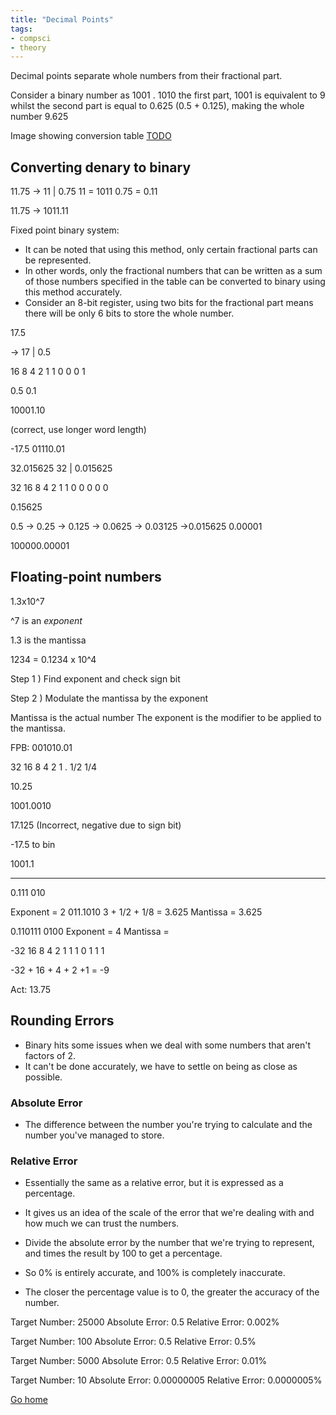 ```yaml
---
title: "Decimal Points"
tags:
- compsci
- theory
---
```


Decimal points separate whole numbers from their fractional part.

Consider a binary number as 1001 . 1010
the first part, 1001 is equivalent to 9 
whilst the second part is equal to 0.625 (0.5 + 0.125), making the whole number 9.625

Image showing conversion table
[TODO]()

## Converting denary to binary

11.75 -> 11 | 0.75
11 = 1011
0.75 = 0.11

11.75 -> 1011.11



Fixed point binary system:


- It can be noted that using this method, only certain fractional parts can be represented.
- In other words, only the fractional numbers that can be written as a sum of those numbers specified in the table can be converted to binary using this method accurately.
- Consider an 8-bit register, using two bits for the fractional part means there will be only 6 bits to store the whole number. 


17.5

-> 17 | 0.5

16 8 4 2 1 
1  0 0 0 1

0.5
0.1

10001.10

(correct, use longer word length)

-17.5 
01110.01


32.015625
32 | 0.015625

32 16 8 4 2 1
1      0 0 0 0 0

0.15625

0.5 -> 0.25 -> 0.125 -> 0.0625 -> 0.03125 ->0.015625
0.00001

100000.00001

## Floating-point numbers

1.3x10^7

^7 is an *exponent*

1.3 is the mantissa


1234 = 0.1234 x 10^4


Step 1 ) Find exponent and check sign bit

Step 2 ) Modulate the mantissa by the exponent


Mantissa is the actual number
The exponent is the modifier to be applied to the mantissa.

FPB: 001010.01

  32 16 8 4  2 1 . 1/2 1/4

10.25

1001.0010

17.125
	(Incorrect, negative due to sign bit)

-17.5 to bin

1001.1

---

0.111 010

Exponent = 2
011.1010
3 + 1/2 + 1/8 = 3.625
Mantissa = 3.625

0.110111 0100
Exponent = 4
Mantissa = 

-32 16 8 4 2 1
1       1   0 1 1 1

-32 + 16 + 4 + 2 +1 = -9 

Act: 13.75

## Rounding Errors
- Binary hits some issues when we deal with some numbers that aren't factors of 2.
- It can't be done accurately, we have to settle on being as close as possible.

### Absolute Error
- The difference between the number you're trying to calculate and the number you've managed to store.

### Relative Error
- Essentially the same as a relative error, but it is expressed as a percentage.
- It gives us an idea of the scale of the error that we're dealing with and how much we can trust the numbers.

- Divide the absolute error by the number that we're trying to represent, and times the result by 100 to get a percentage.
- So 0% is entirely accurate, and 100% is completely inaccurate.
- The closer the percentage value is to 0, the greater the accuracy of the number.



Target Number: 25000
Absolute Error: 0.5
Relative Error: 0.002%

Target Number: 100
Absolute Error: 0.5
Relative Error: 0.5%

Target Number: 5000
Absolute Error: 0.5
Relative Error: 0.01%

Target Number: 10
Absolute Error: 0.00000005
Relative Error: 0.0000005%

	


[Go home](/)